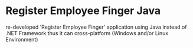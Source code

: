 # Register Employee Finger Java 
re-developed 'Register Employee Finger' application using Java instead of .NET Framework thus it can cross-platform (Windows and/or Linux Environment)
